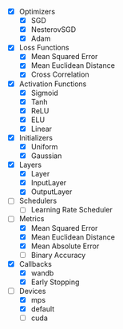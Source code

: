 - [x] Optimizers
    - [x] SGD
    - [x] NesterovSGD
    - [x] Adam
- [x] Loss Functions
    - [x] Mean Squared Error
    - [x] Mean Euclidean Distance
    - [x] Cross Correlation
- [x] Activation Functions
    - [x] Sigmoid
    - [x] Tanh
    - [x] ReLU
    - [x] ELU
    - [x] Linear
- [x] Initializers
    - [x] Uniform
    - [x] Gaussian
- [x] Layers
    - [x] Layer
    - [x] InputLayer
    - [x] OutputLayer
- [ ] Schedulers
    - [ ] Learning Rate Scheduler
- [ ] Metrics
    - [x] Mean Squared Error
    - [x] Mean Euclidean Distance
    - [x] Mean Absolute Error
    - [ ] Binary Accuracy
- [x] Callbacks
    - [x] wandb
    - [x] Early Stopping
- [ ] Devices
    - [x] mps
    - [x] default
    - [ ] cuda
